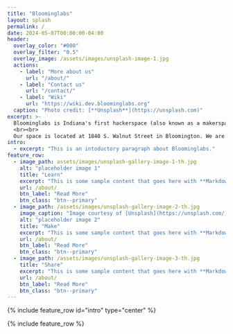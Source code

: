 ```yaml
---
title: "Bloominglabs"
layout: splash
permalink: /
date: 2024-05-07T00:00:00-04:00
header:
  overlay_color: "#000"
  overlay_filter: "0.5"
  overlay_image: /assets/images/unsplash-image-1.jpg
  actions:
    - label: "More about us"
      url: "/about/"
    - label: "Contact us"
      url: "/contact/"
    - label: "Wiki"
      url: "https://wiki.dev.bloominglabs.org"
  caption: "Photo credit: [**Unsplash**](https://unsplash.com)"
excerpt: >-
  Bloominglabs is Indiana's first hackerspace (also known as a makerspace). We are a group of group of people who rent a shared workshop where we can build projects both collectively and individually.
  <br><br>
  Our space is located at 1840 S. Walnut Street in Bloomington. We are open to the public Wednesday evenings from 7pm until 10pm. Our open hours are family friendly.
intro: 
  - excerpt: "This is an intoductory paragraph about Bloominglabs."
feature_row:
  - image_path: assets/images/unsplash-gallery-image-1-th.jpg
    alt: "placeholder image 1"
    title: "Learn"
    excerpt: "This is some sample content that goes here with **Markdown** formatting."
    url: /about/
    btn_label: "Read More"
    btn_class: "btn--primary"
  - image_path: /assets/images/unsplash-gallery-image-2-th.jpg
    image_caption: "Image courtesy of [Unsplash](https://unsplash.com/)"
    alt: "placeholder image 2"
    title: "Make"
    excerpt: "This is some sample content that goes here with **Markdown** formatting."
    url: /about/
    btn_label: "Read More"
    btn_class: "btn--primary"
  - image_path: /assets/images/unsplash-gallery-image-3-th.jpg
    title: "Share"
    excerpt: "This is some sample content that goes here with **Markdown** formatting."
    url: /about/
    btn_label: "Read More"
    btn_class: "btn--primary"
---
```


{% include feature_row id="intro" type="center" %}

{% include feature_row %}